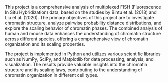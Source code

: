 This project is a comprehensive analysis of multiplexed FISH (Fluorescence In Situ Hybridization) data, based on the studies by Bintu et al. (2018) and Liu et al. (2020). The primary objectives of this project are to investigate chromatin structure, analyze pairwise probability distance distributions, and explore the scaling behavior of chromatin phases. The combined analysis of human and mouse data enhances the understanding of chromatin structure across different species, offering a comprehensive view of chromatin organization and its scaling properties. 

The project is implemented in Python and utilizes various scientific libraries such as NumPy, SciPy, and Matplotlib for data processing, analysis, and visualization. The results provide valuable insights into the chromatin structure and its scaling laws, contributing to the understanding of chromatin organization in different cell types.
